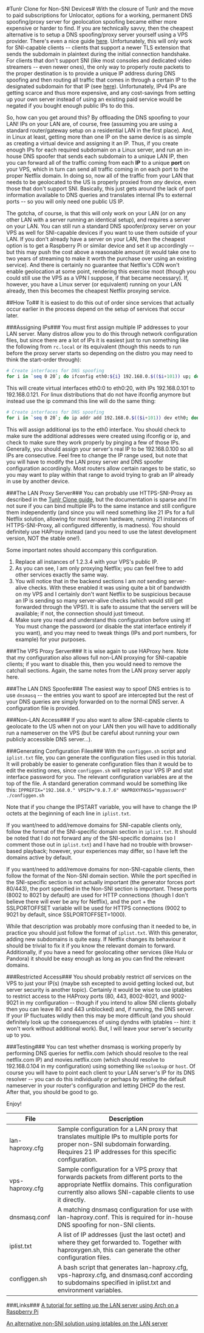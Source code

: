 #Tunlr Clone for Non-SNI Devices#
With the closure of Tunlr and the move to paid subscriptions for Unlocator, options for a working, permanent DNS spoofing/proxy server for geolocation spoofing became either more expensive or harder to find. If you are technically savvy, then the cheapest alternative is to setup a DNS spoofing/proxy server yourself using a VPS provider. There's even a nice guide [here](http://corporate-gadfly.github.io/Tunlr-Clone/). Unfortunately, this will only work for SNI-capable clients -- clients that support a newer TLS extension that sends the subdomain in plaintext during the initial connection handshake. For clients that don't support SNI (like most consoles and dedicated video streamers -- even newer ones), the only way to properly route packets to the proper destination is to provide a unique IP address during DNS spoofing and then routing all traffic that comes in through a certain IP to the designated subdomain for that IP (see [here](http://trick77.com/2014/03/01/tunlr-style-dns-unblocking-pandora-netflix-hulu-et-al/)). Unfortunately, IPv4 IPs are getting scarce and thus more expensive, and any cost-savings from setting up your own server instead of using an existing paid service would be negated if you bought enough public IPs to do this.

So, how can you get around this? By offloading the DNS spoofing to your LAN! IPs on your LAN are, of course, free (assuming you are using a standard router/gateway setup on a residential LAN in the first place). And, in Linux at least, getting more than one IP on the same device is as simple as creating a virtual device and assigning it an IP. Thus, if you create enough IPs for each required subdomain on a Linux server, and run an in-house DNS spoofer that sends each subdomain to a unique LAN IP, then you can forward all of the traffic coming from each **IP** to a unique **port** on your VPS, which in turn can send all traffic coming in on each port to the proper Netflix domain. In doing so, now all of the traffic from your LAN that needs to be geolocated to the US is properly proxied from *any* device, even those that don't support SNI. Basically, this just gets around the lack of port information available to DNS queries and translates internal IPs to external ports -- so you will only need one public US IP.

The gotcha, of course, is that this will only work on your LAN (or on any other LAN with a server running an identical setup), and requires a server on your LAN. You can still run a standard DNS spoofer/proxy server on your VPS as well for SNI-capable devices if you want to use them outside of your LAN. If you don't already have a server on your LAN, then the cheapest option is to get a Raspberry Pi or similar device and set it up accordingly -- but this may push the cost above a reasonable amount (it would take one to two years of streaming to make it worth the purchase over using an existing service). And there is certainly no guarantee that Netflix's CDN won't enable geolocation at some point, rendering this exercise moot (though you could still use the VPS as a VPN I suppose, if that became necessary). If, however, you have a Linux server (or equivalent) running on your LAN already, then this becomes the cheapest Netflix proxying service.

##How To##
It is easiest to do this out of order since services that actually occur earlier in the process depend on the setup of services that occur later.

###Assigning IPs###
You must first assign multiple IP addresses to your LAN server. Many distros allow you to do this through network configuration files, but since there are a lot of IPs it is easiest just to run something like the following from `rc.local` or its equivalent (though this needs to run before the proxy server starts so depending on the distro you may need to think the start-order through):
```bash
# Create interfaces for DNS spoofing
for i in `seq 0 20`; do ifconfig eth0:${i} 192.168.0.$(($i+101)) up; done
```

This will create virtual interfaces eth0:0 to eth0:20, with IPs 192.168.0.101 to 192.168.0.121.
For linux distributions that do not have ifconfig anymore but instead use the ip command this line will do the same thing:
```bash
# Create interfaces for DNS spoofing
for i in `seq 0 20`; do ip addr add 192.168.0.$(($i+101)) dev eth0; done
```

This will assign additional ips to the eth0 interface.
You should check to make sure the additional addresses were created using ifconfig or ip, and check to make sure they work properly by pinging a few of those IPs. Generally, you should assign your server's real IP to be 192.168.0.100 so all IPs are consecutive. Feel free to change the IP range used, but note that you will have to modify the LAN proxy server and DNS spoofer configuration accordingly. Most routers allow certain ranges to be static, so you may want to play within that range to avoid trying to grab an IP already in use by another device.

###The LAN Proxy Server###
You can probably use HTTPS-SNI-Proxy as described in the [Tunlr Clone guide](http://corporate-gadfly.github.io/Tunlr-Clone/), but the documentation is sparse and I'm not sure if you can bind multiple IPs to the same instance and still configure them independently (and since you will need something like 21 IPs for a full Netflix solution, allowing for most known hardware, running 21 instances of HTTPS-SNI-Proxy, all configured differently, is madness). You should definitely use HAProxy instead (and you need to use the latest development version, NOT the stable one!).

Some important notes should accompany this configuration.

1. Replace all instances of 1.2.3.4 with your VPS's public IP.
2. As you can see, I am only proxying Netflix; you can feel free to add other services exactly the same way.
3. You will notice that in the backend sections I am *not* sending server-alive checks. With these enabled it was using quite a bit of bandwidth on my VPS and I certainly don't want Netflix to be suspicious because an IP is sending so many server-alive checks (which would still get forwarded through the VPS!). It is safe to assume that the servers will be available; if not, the connection should just timeout.
4. Make sure you read and understand this configuration before using it! You must change the password (or disable the stat interface entirely if you want), and you may need to tweak things (IPs and port numbers, for example) for your purposes.

###The VPS Proxy Server###
It is wise again to use HAProxy here. Note that my configuration also allows full non-LAN proxying for SNI-capable clients; if you want to disable this, then you would need to remove the catchall sections. Again, the same notes from the LAN proxy server apply here.

###The LAN DNS Spoofer###
The easiest way to spoof DNS entries is to use `dnsmasq` -- the entries you want to spoof are intercepted but the rest of your DNS queries are simply forwarded on to the normal DNS server. A configuration file is provided.

###Non-LAN Access###
If you also want to allow SNI-capable clients to geolocate to the US when not on your LAN then you will have to additionally run a nameserver on the VPS (but be careful about running your own publicly accessible DNS server...).

###Generating Configuration Files###
With the `configgen.sh` script and `iplist.txt` file, you can generate the configuration files used in this tutorial. It will probably be easier to generate configuration files than it would be to edit the existing ones, since `configgen.sh` will replace your VPS IP and stat interface password for you. The relevant configuration variables are at the top of the file. A standard generation command would be something like this:
```IPPREFIX="192.168.0." VPSIP="9.8.7.6" HAPROXYPASS="mypassword" ./configgen.sh```

Note that if you change the IPSTART variable, you will have to change the IP octets at the beginning of each line in `iplist.txt`.

If you want/need to add/remove domains for SNI-capable clients only, follow the format of the SNI-specific domain section in `iplist.txt`. It should be noted that I do not forward any of the SNI-specific domains (so I comment those out in `iplist.txt`) and I have had no trouble with browser-based playback; however, your experiences may differ, so I have left the domains active by default.

If you want/need to add/remove domains for non-SNI-capable clients, then follow the format of the Non-SNI domain section. While the port specified in the SNI-specific section is not actually important (the generator forces port 80/443), the port specified in the Non-SNI section is important. These ports (8002 to 8021 by default) are used for HTTP connections (though I don't believe there will ever be any for Netflix), and the port + the SSLPORTOFFSET variable will be used for HTTPS connections (9002 to 9021 by default, since SSLPORTOFFSET=1000).

While that description was probably more confusing than it needed to be, in practice you should just follow the format of `iplist.txt`. With this generator, adding new subdomains is quite easy. If Netflix changes its behaviour it should be trivial to fix it if you know the relevant domain to forward. Additionally, if you have a need for geolocating other services (like Hulu or Pandora) it should be easy enough as long as you can find the relevant domains.

###Restricted Access###
You should probably restrict *all* services on the VPS to just your IP(s) (maybe ssh excepted to avoid getting locked out, but server security is another topic). Certainly it would be wise to use iptables to restrict access to the HAProxy ports (80, 443, 8002-8021, and 9002-9021 in my configuration -- though if you intend to allow SNI clients globally then you can leave 80 and 443 unblocked) and, if running, the DNS server. If your IP fluctuates wildly then this may be more difficult (and you should definitely look up the consequences of using dyndns with iptables -- hint: it won't work without additional work). But, I will leave your server's security up to you.

###Testing###
You can test whether dnsmasq is working properly by performing DNS queries for netflix.com (which should resolve to the real netflix.com IP) and movies.netflix.com (which should resolve to 192.168.0.104 in my configuration) using something like `nslookup` or `host`. Of course you will have to point each client to your LAN server's IP for its DNS resolver -- you can do this individually or perhaps by setting the default nameserver in your router's configuration and letting DHCP do the rest. After that, you should be good to go.

Enjoy!

| File | Description |
| ---------- | ---------- |
| lan-haproxy.cfg | Sample configuration for a LAN proxy that translates multiple IPs to multiple ports for proper non-SNI subdomain forwarding. Requires 21 IP addresses for this specific configuration. |
| vps-haproxy.cfg | Sample configuration for a VPS proxy that forwards packets from different ports to the appropriate Netflix domains. This configuration currently also allows SNI-capable clients to use it directly. |
| dnsmasq.conf | A matching dnsmasq configuration for use with lan-haproxy.conf. This is required for in-house DNS spoofing for non-SNI clients. |
| iplist.txt | A list of IP addresses (just the last octet) and where they get forwarded to. Together with haproxygen.sh, this can generate the other configuration files. |
| configgen.sh | A bash script that generates lan-haproxy.cfg, vps-haproxy.cfg, and dnsmasq.conf according to subdomains specified in iplist.txt and environment variables. |

###Links###
[A tutorial for setting up the LAN server using Arch on a Raspberry Pi](https://github.com/SchroederChris/TunlrLikeDnsProxyRaspberryPi)

[An alternative non-SNI solution using iptables on the LAN server](https://trick77.com/2014/04/02/netflix-dns-unblocking-without-sni-xbox-360-ps3-samsung-tv/)
